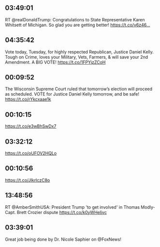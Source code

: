 ## 03:49:01
RT @realDonaldTrump: Congratulations to State Representative Karen Whitsett of Michigan. So glad you are getting better! https://t.co/v6z46…
## 04:35:42
Vote today, Tuesday, for highly respected Republican, Justice Daniel Kelly. Tough on Crime, loves your Military, Vets, Farmers, &amp; will save your 2nd Amendment. A BIG VOTE! https://t.co/1FPYjzZCoH
## 00:09:52
The Wisconsin Supreme Court ruled that tomorrow’s election will proceed as scheduled. VOTE for Justice Daniel Kelly tomorrow, and be safe! https://t.co/rYkcxaae1k
## 00:10:15
https://t.co/e3wBhSwDx7
## 03:32:12
https://t.co/oUFOV2HQLo
## 00:10:56
https://t.co/JIkrIczC8o
## 13:48:56
RT @AmberSmithUSA: President Trump 'to get involved' in Thomas Modly-Capt. Brett Crozier dispute  https://t.co/k0yWHeIjvc
## 03:39:01
Great job being done by Dr. Nicole Saphier on @FoxNews!
